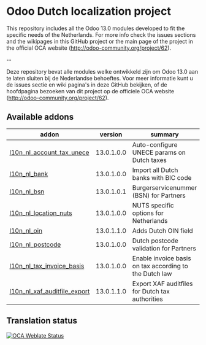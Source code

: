 

Odoo Dutch localization project
===============================

This repository includes all the Odoo 13.0 modules developed to fit the specific needs of the Netherlands.
For more info check the issues sections and the wikipages in this GitHub project or the main page of the project in the official OCA website (http://odoo-community.org/project/62).

--

Deze repository bevat alle modules welke ontwikkeld zijn om Odoo 13.0 aan te laten sluiten bij de Nederlandse behoeftes. Voor meer informatie kunt u de issues sectie en wiki pagina's in deze GitHub bekijken, of de hoofdpagina bezoeken van dit project op de officiele OCA website (http://odoo-community.org/project/62).

<!-- prettier-ignore-start -->
[//]: # (addons)

Available addons
----------------
addon | version | summary
--- | --- | ---
[l10n_nl_account_tax_unece](l10n_nl_account_tax_unece/) | 13.0.1.0.0 | Auto-configure UNECE params on Dutch taxes
[l10n_nl_bank](l10n_nl_bank/) | 13.0.1.0.0 | Import all Dutch banks with BIC code
[l10n_nl_bsn](l10n_nl_bsn/) | 13.0.1.0.1 | Burgerservicenummer (BSN) for Partners
[l10n_nl_location_nuts](l10n_nl_location_nuts/) | 13.0.1.0.0 | NUTS specific options for Netherlands
[l10n_nl_oin](l10n_nl_oin/) | 13.0.1.1.0 | Adds Dutch OIN field
[l10n_nl_postcode](l10n_nl_postcode/) | 13.0.1.0.0 | Dutch postcode validation for Partners
[l10n_nl_tax_invoice_basis](l10n_nl_tax_invoice_basis/) | 13.0.1.0.0 | Enable invoice basis on tax according to the Dutch law
[l10n_nl_xaf_auditfile_export](l10n_nl_xaf_auditfile_export/) | 13.0.1.1.0 | Export XAF auditfiles for Dutch tax authorities

[//]: # (end addons)
<!-- prettier-ignore-end -->

Translation status
------------------

[![OCA Weblate Status](https://translation.odoo-community.org/widgets/l10n-netherlands-13-0/-/svg-badge.svg)](https://translation.odoo-community.org/projects/l10n-netherlands-13-0/)
